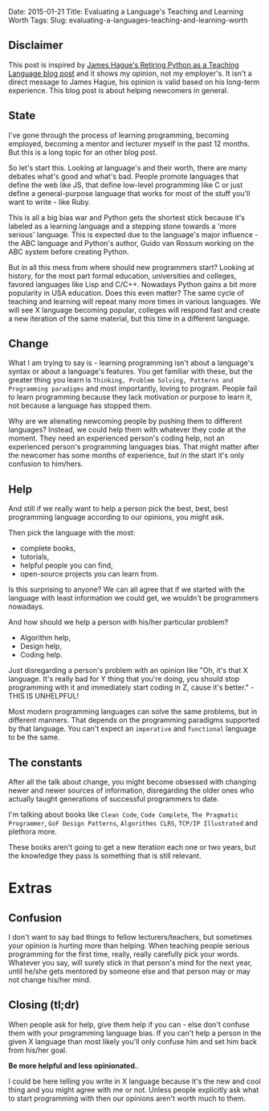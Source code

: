 Date: 2015-01-21
Title: Evaluating a Language's Teaching and Learning Worth
Tags:
Slug: evaluating-a-languages-teaching-and-learning-worth



## Disclaimer

This post is inspired by [James Hague's Retiring Python as a Teaching Language blog post](http://prog21.dadgum.com/203.html) and it shows my opinion, not my employer's. It isn't a direct message to James Hague, his opinion is valid based on his long-term experience. This blog post is about helping newcomers in general.


## State

I've gone through the process of learning programming, becoming employed, becoming a mentor and lecturer myself in the past 12 months. But this is a long topic for an other blog post.


So let's start this.
Looking at language's and their worth, there are many debates what's good and what's bad. People promote languages that define the web like JS, that define low-level programming like C or just define a general-purpose language that works for most of the stuff you'll want to write - like Ruby.


This is all a big bias war and Python gets the shortest stick because it's labeled as a learning language and a stepping stone towards a 'more serious' language. This is expected due to the language's major influence - the ABC language and Python's author, Guido van Rossum working on the ABC system before creating Python.


But in all this mess from where should new programmers start? Looking at history, for the most part formal education, universities and colleges, favored languages like Lisp and C/C++. Nowadays Python gains a bit more popularity in USA education. Does this even matter? The same cycle of teaching and learning will repeat many more times in various languages. We will see X language becoming popular, colleges will respond fast and create a new iteration of the same material, but this time in a different language.


## Change

What I am trying to say is - learning programming isn't about a language's syntax or about a language's features. You get familiar with these, but the greater thing you learn is `Thinking, Problem Solving, Patterns and Programming paradigms` and most importantly, loving to program. People fail to learn programming because they lack motivation or purpose to learn it, not because a language has stopped them.


Why are we alienating newcoming people by pushing them to different languages? Instead, we could help them with whatever they code at the moment. They need an experienced person's coding help, not an experienced person's programming languages bias. That might matter after the newcomer has some months of experience, but in the start it's only confusion to him/hers.


## Help

And still if we really want to help a person pick the best, best, best programming language according to our opinions, you might ask.

Then pick the language with the most:

* complete books,
* tutorials,
* helpful people you can find,
* open-source projects you can learn from.


Is this surprising to anyone? We can all agree that if we started with the language with least information we could get, we wouldn't be programmers nowadays.


And how should we help a person with his/her particular problem?

* Algorithm help,
* Design help,
* Coding help.


Just disregarding a person's problem with an opinion like "Oh, it's that X language. It's really bad for Y thing that you're doing, you should stop programming with it and immediately start coding in Z, cause it's better." - THIS IS UNHELPFUL!


Most modern programming languages can solve the same problems, but in different manners. That depends on the programming paradigms supported by that language. You can't expect an `imperative` and `functional` language to be the same.


## The constants

After all the talk about change, you might become obsessed with changing newer and newer sources of information, disregarding the older ones who actually taught generations of successful programmers to date.


I'm talking about books like `Clean Code`, `Code Complete`, `The Pragmatic Programmer`, `GoF Design Patterns`, `Algorithms CLRS`, `TCP/IP Illustrated` and plethora more.

These books aren't going to get a new iteration each one or two years, but the knowledge they pass is something that is still relevant.


# Extras

## Confusion

I don't want to say bad things to fellow lecturers/teachers, but sometimes your opinion is hurting more than helping. When teaching people serious programming for the first time, really, really carefully pick your words. Whatever you say, will surely stick in that person's mind for the next year, until he/she gets mentored by someone else and that person may or may not change his/her mind.


## Closing (tl;dr)

When people ask for help, give them help if you can - else don't confuse them with your programming language bias. If you can't help a person in the given X language than most likely you'll only confuse him and set him back from his/her goal.


**Be more helpful and less opinionated.**.

I could be here telling you write in X language because it's the new and cool thing and you might agree with me or not. Unless people explicitly ask what to start programming with then our opinions aren't worth much to them.
